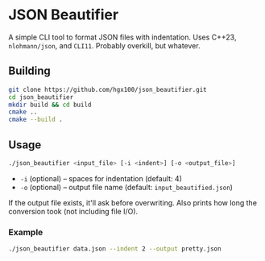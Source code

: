 # JSON Beautifier

A simple CLI tool to format JSON files with indentation. Uses C++23, `nlohmann/json`, and `CLI11`. Probably overkill, but whatever.

## Building
```bash
git clone https://github.com/hgx100/json_beautifier.git
cd json_beautifier
mkdir build && cd build
cmake ..
cmake --build .
```

## Usage
```bash
./json_beautifier <input_file> [-i <indent>] [-o <output_file>]
```
- `-i` (optional) – spaces for indentation (default: 4)
- `-o` (optional) – output file name (default: `input_beautified.json`)

If the output file exists, it'll ask before overwriting. Also prints how long the conversion took (not including file I/O). 

### Example
```bash
./json_beautifier data.json --indent 2 --output pretty.json
```


